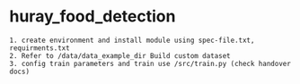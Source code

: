 # huray_food_detection    

    1. create environment and install module using spec-file.txt, requirments.txt    
    2. Refer to /data/data_example_dir Build custom dataset    
    3. config train parameters and train use /src/train.py (check handover docs)    
